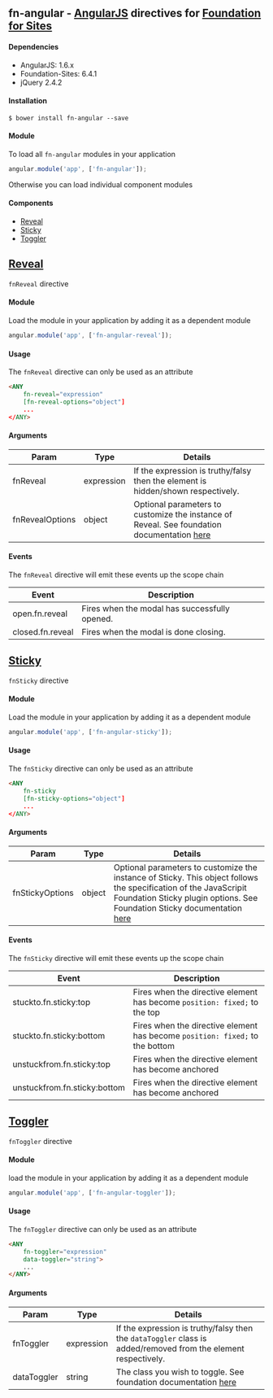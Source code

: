 ## fn-angular - [AngularJS](http://angularjs.org/) directives for [Foundation for Sites](http://foundation.zurb.com/sites.html)

#### Dependencies
* AngularJS: 1.6.x
* Foundation-Sites: 6.4.1
* jQuery 2.4.2

#### Installation

```
$ bower install fn-angular --save
```

#### Module
To load all `fn-angular` modules in your application
```javascript
angular.module('app', ['fn-angular']);
```
Otherwise you can load individual component modules

#### Components
* [Reveal](#reveal)
* [Sticky](#sticky)
* [Toggler](#toggler)


[Reveal](http://foundation.zurb.com/sites/docs/reveal.html)
------
`fnReveal` directive

#### Module
Load the module in your application by adding it as a dependent module
```javascript
angular.module('app', ['fn-angular-reveal']);
```

#### Usage
The `fnReveal` directive can only be used as an attribute

```html 
<ANY 
    fn-reveal="expression" 
    [fn-reveal-options="object"]
    ...
</ANY>
```

#### Arguments
| Param            | Type       | Details  |
| -------------    |------------| -----    |
| fnReveal         | expression | If the expression is truthy/falsy then the element is hidden/shown respectively. |
| fnRevealOptions  | object     | Optional parameters to customize the instance of Reveal. See foundation documentation [here](http://foundation.zurb.com/sites/docs/reveal.html)|

#### Events
The `fnReveal` directive will emit these events up the scope chain

| Event            | Description   |
| -------          | ------------- |
| open.fn.reveal   | Fires when the modal has successfully opened. |
| closed.fn.reveal | Fires when the modal is done closing. |


[Sticky](http://foundation.zurb.com/sites/docs/sticky.html)
------
`fnSticky` directive

#### Module
Load the module in your application by adding it as a dependent module
```javascript
angular.module('app', ['fn-angular-sticky']);
```

#### Usage
The `fnSticky` directive can only be used as an attribute

```html 
<ANY 
    fn-sticky
    [fn-sticky-options="object"]
    ...
</ANY>
```

#### Arguments
| Param            | Type       | Details  |
| -------------    |------------| -----    |
| fnStickyOptions  | object     | Optional parameters to customize the instance of Sticky. This object follows the specification of the JavaScripit Foundation Sticky plugin options. See Foundation Sticky documentation [here](http://foundation.zurb.com/sites/docs/sticky.html)|

#### Events
The `fnSticky` directive will emit these events up the scope chain

| Event                         | Description   |
| -------                       | ------------- |
| stuckto.fn.sticky:top         | Fires when the directive element has become `position: fixed;` to the top    |
| stuckto.fn.sticky:bottom      | Fires when the directive element has become `position: fixed;` to the bottom |
| unstuckfrom.fn.sticky:top     | Fires when the directive element has become anchored                           |
| unstuckfrom.fn.sticky:bottom  | Fires when the directive element has become anchored                           |

[Toggler](http://foundation.zurb.com/sites/docs/toggler.html)
------
`fnToggler` directive
#### Module
load the module in your application by adding it as a dependent module
```javascript
angular.module('app', ['fn-angular-toggler']);
```

#### Usage
The `fnToggler` directive can only be used as an attribute

```html 
<ANY 
    fn-toggler="expression" 
    data-toggler="string">
    ...
</ANY>
```

#### Arguments
| Param        | Type       | Details  |
| -------------|------------| -----    |
| fnToggler    | expression | If the expression is truthy/falsy then the `dataToggler` class is added/removed from the element respectively. |
| dataToggler  | string     | The class you wish to toggle. See foundation documentation [here](http://foundation.zurb.com/sites/docs/toggler.html)|

